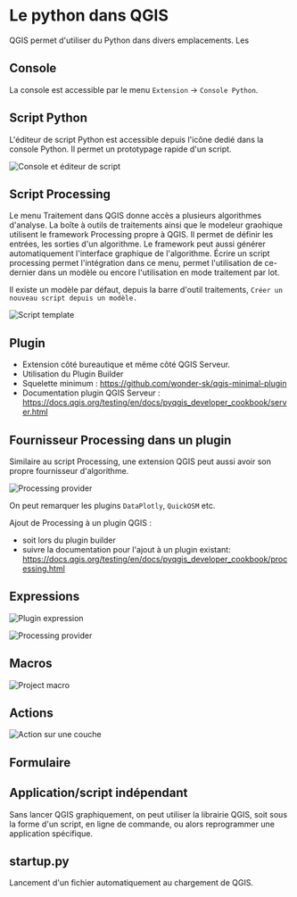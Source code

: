 # Le python dans QGIS

QGIS permet d'utiliser du Python dans divers emplacements. Les

## Console

La console est accessible par le menu `Extension` -> `Console Python`.

## Script Python

L'éditeur de script Python est accessible depuis l'icône dedié dans la console Python. Il permet un prototypage rapide d'un script.

![Console et éditeur de script](./media/console_editeur.png)

## Script Processing

Le menu Traitement dans QGIS donne accès a plusieurs algorithmes d'analyse.
La boîte à outils de traitements ainsi que le modeleur graohique utilisent le framework Processing propre à QGIS.
Il permet de définir les entrées, les sorties d'un algorithme. Le framework peut aussi générer automatiquement 
l'interface graphique de l'algorithme.
Écrire un script processing permet l'intégration dans ce menu, permet l'utilisation de ce-dernier dans un modèle 
ou encore l'utilisation en mode traitement par lot.

Il existe un modèle par défaut, depuis la barre d'outil traitements, `Créer un nouveau script depuis un modèle.`

![Script template](./media/script_template.png)

## Plugin

* Extension côté bureautique et même côté QGIS Serveur.
* Utilisation du Plugin Builder
* Squelette minimum : https://github.com/wonder-sk/qgis-minimal-plugin
* Documentation plugin QGIS Serveur : https://docs.qgis.org/testing/en/docs/pyqgis_developer_cookbook/server.html

## Fournisseur Processing dans un plugin

Similaire au script Processing, une extension QGIS peut aussi avoir son propre fournisseur d'algorithme.

![Processing provider](./media/processing_provider.png)

On peut remarquer les plugins `DataPlotly`, `QuickOSM` etc.

Ajout de Processing à un plugin QGIS :
* soit lors du plugin builder
* suivre la documentation pour l'ajout à un plugin existant: https://docs.qgis.org/testing/en/docs/pyqgis_developer_cookbook/processing.html 

## Expressions

![Plugin expression](./media/plugin_expression.png)

![Processing provider](./media/editeur_expression.png)

## Macros

![Project macro](./media/macros.png)

## Actions

![Action sur une couche](./media/action.png)

## Formulaire

## Application/script indépendant

Sans lancer QGIS graphiquement, on peut utiliser la librairie QGIS, soit sous la forme d'un script, en ligne de commande, 
ou alors reprogrammer une application spécifique.

## startup.py

Lancement d'un fichier automatiquement au chargement de QGIS.